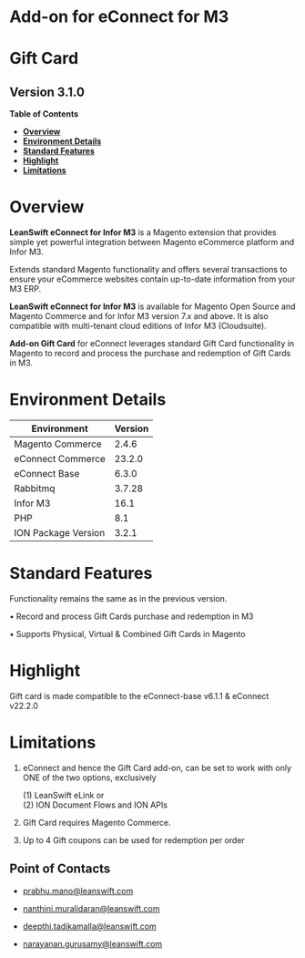 # Add-on for eConnect for M3

# **Gift Card**

## **Version 3.1.0**


**Table of Contents**


- [**Overview**](#overview)
- [**Environment Details**](#environment-details)
- [**Standard Features**](#standard-features)
- [**Highlight**](#highlight)
- [**Limitations**](#limitations)

# **Overview**

 **LeanSwift eConnect for Infor M3** is a Magento extension that provides simple yet powerful integration between Magento eCommerce platform and Infor M3.

Extends standard Magento functionality and offers several transactions to ensure your eCommerce websites contain up-to-date information from your M3 ERP.

 **LeanSwift eConnect for Infor M3** is available for Magento Open Source and Magento Commerce and for Infor M3 version 7.x and above. It is also compatible with multi-tenant cloud editions of Infor M3 (Cloudsuite).

 **Add-on Gift Card** for eConnect leverages standard Gift Card functionality in Magento to record and process the purchase and redemption of Gift Cards in M3.

# **Environment Details**

| **Environment**     | **Version** |
|---------------------|-------------|
| Magento Commerce    | 2.4.6       |
| eConnect Commerce   | 23.2.0      |
| eConnect Base       | 6.3.0       |
| Rabbitmq            | 3.7.28      |
| Infor M3            | 16.1        |
| PHP                 | 8.1         |
| ION Package Version | 3.2.1       |


# **Standard Features**

Functionality remains the same as in the previous version. 

•	Record and process Gift Cards purchase and redemption in M3

•	Supports Physical, Virtual & Combined Gift Cards in Magento

# **Highlight**

Gift card is made compatible to the eConnect-base v6.1.1 & eConnect v22.2.0

# **Limitations**

1. eConnect and hence the Gift Card add-on, can be set to work with only ONE of the two options, exclusively

    (1) LeanSwift eLink or   
    (2) ION Document Flows and ION APIs
    
2.	Gift Card requires Magento Commerce.
3.	Up to 4 Gift coupons can be used for redemption per order

Point of Contacts
-----------------

-   <prabhu.mano@leanswift.com>

-   <nanthini.muralidaran@leanswift.com>

-   [deepthi.tadikamalla\@leanswift.com](mailto:deepthi@leanswift.com)

-   <narayanan.gurusamy@leanswift.com>

